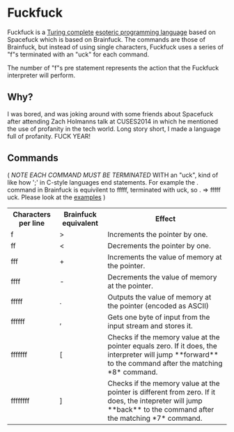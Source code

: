 Fuckfuck
=========

Fuckfuck is a [Turing complete](http://en.wikipedia.org/wiki/Turing_completeness) [esoteric programming language](http://en.wikipedia.org/wiki/Esoteric_programming_language) based on Spacefuck which is based on Brainfuck.
The commands are those of Brainfuck, but instead of using single characters, Fuckfuck uses a series of "f"s terminated with an "uck" for each command. 

The number of "f"s pre statement represents the action that the Fuckfuck interpreter will perform. 

Why?
----

I was bored, and was joking around with some friends about Spacefuck after attending Zach Holmanns talk at CUSES2014 in which he mentioned the use of profanity in the tech world. Long story short, I made a language full of profanity. FUCK YEAR!

Commands
--------
( *NOTE EACH COMMAND MUST BE TERMINATED* WITH an "uck", kind of like how ';' in C-style languages end statements. For example the . command in Brainfuck is equivilent to fffff, terminated with uck, so . => fffff uck. Please look at the [examples](examples/) )

<table>
	<tr>
		<th>Characters per line</th>
		<th>Brainfuck equivalent</th>
		<th>Effect</th>
	</tr>
	<tr>
		<td>f</td>
		<td>></td>
		<td>Increments the pointer by one.</td>
	</tr>
	<tr>
		<td>ff</td>
		<td><</td>
		<td>Decrements the pointer by one.</td>
	</tr>
	<tr>
		<td>fff</td>
		<td>+</td>
		<td>Increments the value of memory at the pointer.</td>
	</tr>
	<tr>
		<td>ffff</td>
		<td>-</td>
		<td>Decrements the value of memory at the pointer.</td>
	</tr>
	<tr>
		<td>fffff</td>
		<td>.</td>
		<td>Outputs the value of memory at the pointer (encoded as ASCII)</td>
	</tr>
	<tr>
		<td>ffffff</td>
		<td>,</td>
		<td>Gets one byte of input from the input stream and stores it.</td>
	</tr>
	<tr>
		<td>fffffff</td>
		<td>[</td>
		<td>Checks if the memory value at the pointer equals zero. If it does, the interpreter will jump **forward** to the command after the matching *8* command.</td>
	</tr>
	<tr>
		<td>ffffffff</td>
		<td>]</td>
		<td>Checks if the memory value at the pointer is different from zero. If it does, the intepreter will jump **back** to the command after the matching *7* command.</td>
	</tr>
</td>
